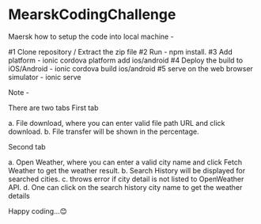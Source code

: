 # MearskCodingChallenge

Maersk
how to setup the code into local machine -

#1 Clone repository / Extract the zip file
#2 Run - npm install.
#3 Add platform - ionic cordova platform add ios/android
#4 Deploy the build to iOS/Android - ionic cordova build ios/android
#5 serve on the web browser simulator - ionic serve

Note -

There are two tabs
First tab

a. File download, where you can enter valid file path URL and click download.
b. File transfer will be shown in the percentage.

Second tab

a. Open Weather, where you can enter a valid city name and click Fetch Weather to get the weather result.
b. Search History will be displayed for searched cities.
c. throws error if city detail is not listed to OpenWeather API.
d. One can click on the search history city name to get the weather details

Happy coding...😊
